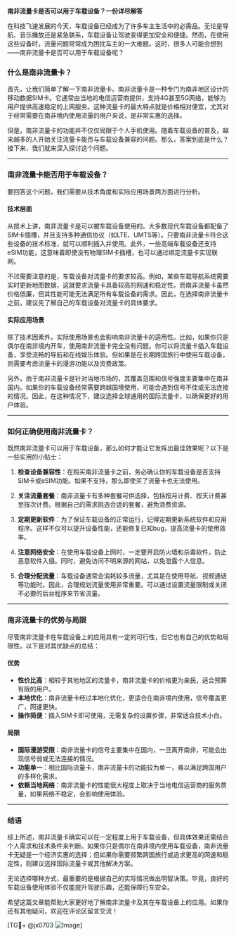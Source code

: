 **南非流量卡是否可以用于车载设备？一份详尽解答**

在科技飞速发展的今天，车载设备已经成为了许多车主生活中的必需品。无论是导航、音乐播放还是紧急联系，车载设备让驾驶变得更加安全和便捷。然而，在使用这些设备时，流量问题常常成为困扰车主的一大难题。这时，很多人可能会想到——南非流量卡是否可以用于车载设备呢？

### 什么是南非流量卡？

首先，让我们简单了解一下南非流量卡。南非流量卡是一种专门为南非地区设计的移动数据SIM卡。它通常由当地的电信运营商提供，支持4G甚至5G网络，能够为用户提供高速稳定的上网服务。这种流量卡的最大特点就是价格相对便宜，尤其对于经常需要在南非境内使用流量的用户来说，是非常实惠的选择。

但是，南非流量卡的功能并不仅仅局限于个人手机使用。随着车载设备的普及，越来越多的人开始关注流量卡能否与车载设备兼容的问题。那么，答案到底是什么？接下来，我们就来深入探讨这个问题。

---

### 南非流量卡能否用于车载设备？

要回答这个问题，我们需要从技术角度和实际应用场景两方面进行分析。

#### 技术层面

从技术上讲，南非流量卡是可以被车载设备使用的。大多数现代车载设备都配备了SIM卡插槽，并且支持多种通信协议（如LTE、UMTS等）。只要南非流量卡符合这些设备的技术标准，就可以顺利插入并使用。此外，一些高端车载设备还支持eSIM功能，这意味着即使没有物理SIM卡插槽，也可以通过绑定流量卡实现联网。

不过需要注意的是，车载设备对流量卡的要求较高。例如，某些车载导航系统需要实时更新地图数据，这就要求流量卡具备较高的网速和稳定性。而南非流量卡虽然价格低廉，但其性能可能无法满足所有车载设备的需求。因此，在选择南非流量卡之前，建议先了解自己的车载设备对流量卡的具体要求。

#### 实际应用场景

除了技术因素外，实际使用场景也会影响南非流量卡的适用性。比如，如果你只是偶尔在南非境内开车，使用南非流量卡完全没有问题。你可以将流量卡插入车载设备，享受流畅的导航和在线娱乐体验。但如果是在长期跨国旅行中使用车载设备，则需要考虑流量卡的漫游功能以及资费政策。

另外，由于南非流量卡是针对当地市场的，其覆盖范围和信号强度主要集中在南非国内。如果你的车载设备经常需要跨越国境使用，可能会遇到信号不佳或无法连接的情况。因此，在这种情况下，建议选择全球通用的国际流量卡，以确保更好的用户体验。

---

### 如何正确使用南非流量卡？

既然南非流量卡可以用于车载设备，那么如何才能让它发挥出最佳效果呢？以下是一些实用的小贴士：

1. **检查设备兼容性**：在购买南非流量卡之前，务必确认你的车载设备是否支持SIM卡或eSIM功能。如果不支持，那么即使买了流量卡也无法使用。
   
2. **关注流量套餐**：南非流量卡有多种套餐可供选择，包括按月计费、按天计费甚至按次计费。根据自己的需求挑选合适的套餐，避免浪费资源。

3. **定期更新软件**：为了保证车载设备的正常运行，记得定期更新系统软件和应用程序。这样不仅可以提升设备性能，还能修复已知bug，提高流量卡的使用效率。

4. **注意网络安全**：在使用车载设备上网时，一定要开启防火墙和杀毒软件，防止恶意软件入侵。同时，避免访问不明来源的网站，以免泄露个人信息。

5. **合理分配流量**：车载设备通常会消耗较多流量，尤其是在使用导航、视频通话等功能时。因此，合理规划流量使用非常重要。可以通过设置流量限制或关闭不必要的后台程序来节省流量。

---

### 南非流量卡的优势与局限

尽管南非流量卡在车载设备上的应用具有一定的可行性，但它也有自己的优势和局限性。以下是对其优缺点的总结：

#### 优势

- **性价比高**：相较于其他地区的流量卡，南非流量卡的价格更为亲民，适合预算有限的用户。
- **本地优化**：南非流量卡经过本地化优化，更适合在南非境内使用，信号覆盖更广，网速更快。
- **操作简便**：插入SIM卡即可使用，无需复杂的设置步骤，非常适合技术小白。

#### 局限

- **国际漫游受限**：南非流量卡的信号主要集中在国内，一旦离开南非，可能会出现信号弱或无法连接的情况。
- **功能单一**：相比国际流量卡，南非流量卡的功能较为单一，难以满足跨国用户的多样化需求。
- **依赖当地网络**：南非流量卡的性能很大程度上取决于当地电信运营商的服务质量，如果网络不稳定，会影响使用体验。

---

### 结语

综上所述，南非流量卡确实可以在一定程度上用于车载设备，但具体效果还需结合个人需求和技术条件来判断。如果你只是偶尔在南非境内使用车载设备，南非流量卡无疑是一个经济实惠的选择；但如果你需要频繁跨国旅行或追求更高的网速和稳定性，则建议选择国际流量卡或其他解决方案。

无论选择哪种方式，最重要的是根据自己的实际情况做出明智决策。毕竟，良好的车载设备使用体验不仅能提升驾驶乐趣，还能保障行车安全。

希望这篇文章能帮助大家更好地了解南非流量卡及其在车载设备上的应用。如果你还有其他疑问，欢迎在评论区留言交流！

[TG💪+ @jx0703 ![Image](https://github.com/user-attachments/assets/dbca1d08-cadb-493c-b0ec-ad6f7a83f270)]